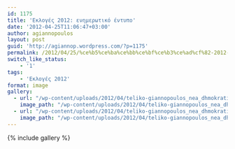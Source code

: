 ```yaml
---
id: 1175
title: 'Εκλογές 2012: ενημερωτικό έντυπο'
date: '2012-04-25T11:06:47+03:00'
author: agiannopoulos
layout: post
guid: 'http://agiannop.wordpress.com/?p=1175'
permalink: /2012/04/25/%ce%b5%ce%ba%ce%bb%ce%bf%ce%b3%ce%ad%cf%82-2012-%ce%b5%ce%bd%ce%b7%ce%bc%ce%b5%cf%81%cf%89%cf%84%ce%b9%ce%ba%cf%8c-%ce%ad%ce%bd%cf%84%cf%85%cf%80%ce%bf/
switch_like_status:
    - '1'
tags:
    - 'Εκλογές 2012'
format: image
gallery:
  - url: "/wp-content/uploads/2012/04/teliko-giannopoulos_nea_dhmokratia_a4_diorth_a_opsh.jpg"
    image_path: "/wp-content/uploads/2012/04/teliko-giannopoulos_nea_dhmokratia_a4_diorth_a_opsh-212x300.jpg"
  - url: "/wp-content/uploads/2012/04/teliko-giannopoulos_nea_dhmokratia_a4_diorth_b_opsh.jpg"
    image_path: "/wp-content/uploads/2012/04/teliko-giannopoulos_nea_dhmokratia_a4_diorth_b_opsh-212x300.jpg"
---
```


{% include gallery %}